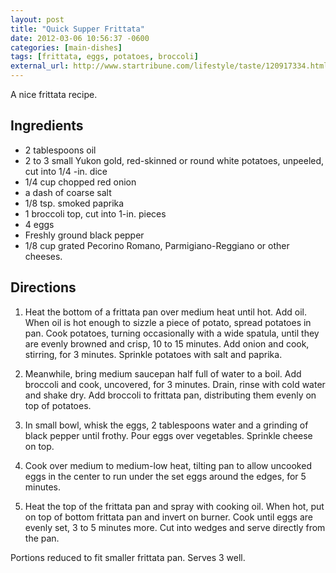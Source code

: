 ```yaml
---
layout: post
title: "Quick Supper Frittata"
date: 2012-03-06 10:56:37 -0600
categories: [main-dishes]
tags: [frittata, eggs, potatoes, broccoli]
external_url: http://www.startribune.com/lifestyle/taste/120917334.html
---
```

A nice frittata recipe.

## Ingredients

* 2 tablespoons oil
* 2 to 3 small Yukon gold, red-skinned or round white potatoes, unpeeled, cut into 1/4 -in. dice
* 1/4 cup chopped red onion
* a dash of  coarse salt
* 1/8 tsp. smoked paprika
* 1 broccoli top, cut into 1-in. pieces
* 4 eggs
* Freshly ground black pepper
* 1/8 cup grated Pecorino Romano, Parmigiano-Reggiano or other cheeses.


## Directions
1.  Heat the bottom of a frittata pan over medium heat until hot. Add oil. When oil is hot enough to sizzle a piece of potato, spread potatoes in pan. Cook potatoes, turning occasionally with a wide spatula, until they are evenly browned and crisp, 10 to 15 minutes. Add onion and cook, stirring, for 3 minutes. Sprinkle potatoes with salt and paprika.

1.  Meanwhile, bring medium saucepan half full of water to a boil. Add broccoli and cook, uncovered, for 3 minutes. Drain, rinse with cold water and shake dry. Add broccoli to frittata pan, distributing them evenly on top of potatoes.

1.  In small bowl, whisk the eggs, 2 tablespoons water and a grinding of black pepper until frothy. Pour eggs over vegetables. Sprinkle cheese on top.

1.  Cook over medium to medium-low heat, tilting pan to allow uncooked eggs in the center to run under the set eggs around the edges, for 5 minutes.

1.  Heat the top of the frittata pan and spray with cooking oil. When hot, put on top of bottom frittata pan and invert on burner. Cook until eggs are evenly set, 3 to 5 minutes more. Cut into wedges and serve directly from the pan.

Portions reduced to fit smaller frittata pan. Serves 3 well.
